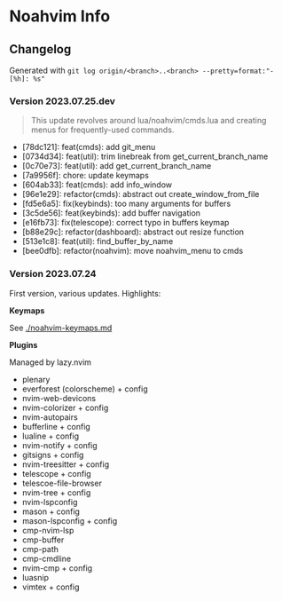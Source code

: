 # Noahvim Info

## Changelog

Generated with `git log origin/<branch>..<branch> --pretty=format:"- [%h]: %s"`

### Version 2023.07.25.dev

> This update revolves around lua/noahvim/cmds.lua and creating menus for frequently-used commands.

- [78dc121]: feat(cmds): add git_menu
- [0734d34]: feat(util): trim linebreak from get_current_branch_name
- [0c70e73]: feat(util): add get_current_branch_name
- [7a9956f]: chore: update keymaps
- [604ab33]: feat(cmds): add info_window
- [96e1e29]: refactor(cmds): abstract out create_window_from_file
- [fd5e6a5]: fix(keybinds): too many arguments for buffers
- [3c5de56]: feat(keybinds): add buffer navigation
- [e16fb73]: fix(telescope): correct typo in buffers keymap
- [b88e29c]: refactor(dashboard): abstract out resize function
- [513e1c8]: feat(util): find_buffer_by_name
- [bee0dfb]: refactor(noahvim): move noahvim_menu to cmds

### Version 2023.07.24

First version, various updates. Highlights:

**Keymaps**

See [./noahvim-keymaps.md](./noahvim-keymaps.md)

**Plugins**

Managed by lazy.nvim

- plenary
- everforest (colorscheme) + config
- nvim-web-devicons
- nvim-colorizer + config
- nvim-autopairs
- bufferline + config
- lualine + config
- nvim-notify + config
- gitsigns + config
- nvim-treesitter + config
- telescope + config
- telescoe-file-browser
- nvim-tree + config
- nvim-lspconfig
- mason + config
- mason-lspconfig + config
- cmp-nvim-lsp
- cmp-buffer
- cmp-path
- cmp-cmdline
- nvim-cmp + config
- luasnip
- vimtex + config
